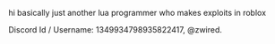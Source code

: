 hi
basically just another lua programmer who makes exploits in roblox  

Discord Id / Username: 1349934798935822417, @zwired.